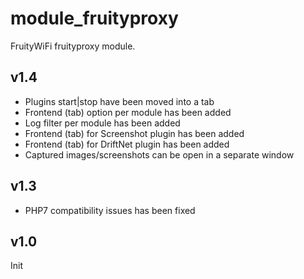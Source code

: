 module_fruityproxy
===============

FruityWiFi fruityproxy module.


v1.4
---------------------------------
- Plugins start|stop have been moved into a tab
- Frontend (tab) option per module has been added
- Log filter per module has been added
- Frontend (tab) for Screenshot plugin has been added
- Frontend (tab) for DriftNet plugin has been added
- Captured images/screenshots can be open in a separate window


v1.3
---------------------------------
- PHP7 compatibility issues has been fixed


v1.0
------------
Init
